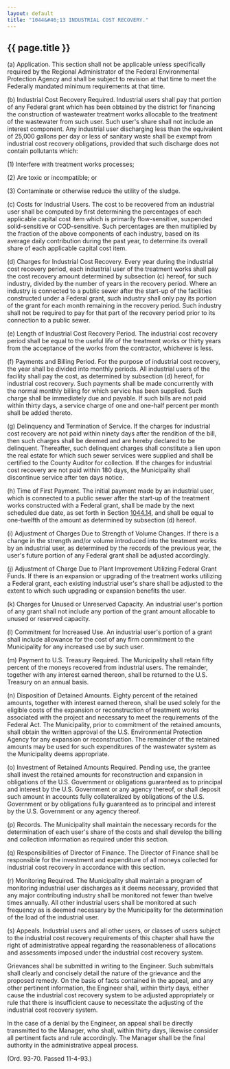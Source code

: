 ```yaml
---
layout: default 
title: "1044&#46;13 INDUSTRIAL COST RECOVERY."
---
```


{{ page.title }}
----------------

​(a) Application. This section shall not be applicable unless
specifically required by the Regional Administrator of the Federal
Environmental Protection Agency and shall be subject to revision at that
time to meet the Federally mandated minimum requirements at that time.

​(b) Industrial Cost Recovery Required. Industrial users shall pay that
portion of any Federal grant which has been obtained by the district for
financing the construction of wastewater treatment works allocable to
the treatment of the wastewater from such user. Such user's share shall
not include an interest component. Any industrial user discharging less
than the equivalent of 25,000 gallons per day or less of sanitary waste
shall be exempt from industrial cost recovery obligations, provided that
such discharge does not contain pollutants which:

​(1) Interfere with treatment works processes;

​(2) Are toxic or incompatible; or

​(3) Contaminate or otherwise reduce the utility of the sludge.

​(c) Costs for Industrial Users. The cost to be recovered from an
industrial user shall be computed by first determining the percentages
of each applicable capital cost item which is primarily flow-sensitive,
suspended solid-sensitive or COD-sensitive. Such percentages are then
multiplied by the fraction of the above components of each industry,
based on its average daily contribution during the past year, to
determine its overall share of each applicable capital cost item.

​(d) Charges for Industrial Cost Recovery. Every year during the
industrial cost recovery period, each industrial user of the treatment
works shall pay the cost recovery amount determined by subsection (c)
hereof, for such industry, divided by the number of years in the
recovery period. Where an industry is connected to a public sewer after
the start-up of the facilities constructed under a Federal grant, such
industry shall only pay its portion of the grant for each month
remaining in the recovery period. Such industry shall not be required to
pay for that part of the recovery period prior to its connection to a
public sewer.

​(e) Length of Industrial Cost Recovery Period. The industrial cost
recovery period shall be equal to the useful life of the treatment works
or thirty years from the acceptance of the works from the contractor,
whichever is less.

​(f) Payments and Billing Period. For the purpose of industrial cost
recovery, the year shall be divided into monthly periods. All industrial
users of the facility shall pay the cost, as determined by subsection
(d) hereof, for industrial cost recovery. Such payments shall be made
concurrently with the normal monthly billing for which service has been
supplied. Such charge shall be immediately due and payable. If such
bills are not paid within thirty days, a service charge of one and
one-half percent per month shall be added thereto.

​(g) Delinquency and Termination of Service. If the charges for
industrial cost recovery are not paid within ninety days after the
rendition of the bill, then such charges shall be deemed and are hereby
declared to be delinquent. Thereafter, such delinquent charges shall
constitute a lien upon the real estate for which such sewer services
were supplied and shall be certified to the County Auditor for
collection. If the charges for industrial cost recovery are not paid
within 180 days, the Municipality shall discontinue service after ten
days notice.

​(h) Time of First Payment. The initial payment made by an industrial
user, which is connected to a public sewer after the start-up of the
treatment works constructed with a Federal grant, shall be made by the
next scheduled due date, as set forth in Section
[1044.14](45248014.html), and shall be equal to one-twelfth of the
amount as determined by subsection (d) hereof.

​(i) Adjustment of Charges Due to Strength of Volume Changes. If there
is a change in the strength and/or volume introduced into the treatment
works by an industrial user, as determined by the records of the
previous year, the user's future portion of any Federal grant shall be
adjusted accordingly.

​(j) Adjustment of Charge Due to Plant Improvement Utilizing Federal
Grant Funds. If there is an expansion or upgrading of the treatment
works utilizing a Federal grant, each existing industrial user's share
shall be adjusted to the extent to which such upgrading or expansion
benefits the user.

​(k) Charges for Unused or Unreserved Capacity. An industrial user's
portion of any grant shall not include any portion of the grant amount
allocable to unused or reserved capacity.

​(l) Commitment for Increased Use. An industrial user's portion of a
grant shall include allowance for the cost of any firm commitment to the
Municipality for any increased use by such user.

​(m) Payment to U.S. Treasury Required. The Municipality shall retain
fifty percent of the moneys recovered from industrial users. The
remainder, together with any interest earned thereon, shall be returned
to the U.S. Treasury on an annual basis.

​(n) Disposition of Detained Amounts. Eighty percent of the retained
amounts, together with interest earned thereon, shall be used solely for
the eligible costs of the expansion or reconstruction of treatment works
associated with the project and necessary to meet the requirements of
the Federal Act. The Municipality, prior to commitment of the retained
amounts, shall obtain the written approval of the U.S. Environmental
Protection Agency for any expansion or reconstruction. The remainder of
the retained amounts may be used for such expenditures of the wastewater
system as the Municipality deems appropriate.

​(o) Investment of Retained Amounts Required. Pending use, the grantee
shall invest the retained amounts for reconstruction and expansion in
obligations of the U.S. Government or obligations guaranteed as to
principal and interest by the U.S. Government or any agency thereof, or
shall deposit such amount in accounts fully collateralized by
obligations of the U.S. Government or by obligations fully guaranteed as
to principal and interest by the U.S. Government or any agency thereof.

​(p) Records. The Municipality shall maintain the necessary records for
the determination of each user's share of the costs and shall develop
the billing and collection information as required under this section.

​(q) Responsibilities of Director of Finance. The Director of Finance
shall be responsible for the investment and expenditure of all moneys
collected for industrial cost recovery in accordance with this section.

​(r) Monitoring Required. The Municipality shall maintain a program of
monitoring industrial user discharges as it deems necessary, provided
that any major contributing industry shall be monitored not fewer than
twelve times annually. All other industrial users shall be monitored at
such frequency as is deemed necessary by the Municipality for the
determination of the load of the industrial user.

​(s) Appeals. Industrial users and all other users, or classes of users
subject to the industrial cost recovery requirements of this chapter
shall have the right of administrative appeal regarding the
reasonableness of allocations and assessments imposed under the
industrial cost recovery system.

Grievances shall be submitted in writing to the Engineer. Such
submittals shall clearly and concisely detail the nature of the
grievance and the proposed remedy. On the basis of facts contained in
the appeal, and any other pertinent information, the Engineer shall,
within thirty days, either cause the industrial cost recovery system to
be adjusted appropriately or rule that there is insufficient cause to
necessitate the adjusting of the industrial cost recovery system.

In the case of a denial by the Engineer, an appeal shall be directly
transmitted to the Manager, who shall, within thirty days, likewise
consider all pertinent facts and rule accordingly. The Manager shall be
the final authority in the administrative appeal process.

(Ord. 93-70. Passed 11-4-93.)
